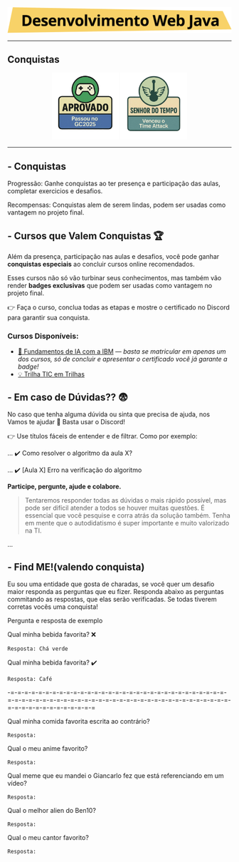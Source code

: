 <!-- ![](https://github.com/SkiereszDiego/SkiereszDiego/blob/main/firstpixelart.gif) -->
<p align="center">
  <img src="assets/titulojava.png"/

</p>

---
## Conquistas
<p align="center">
  <img width="150" height="150" alt="Aprovado" src="assets/bdg1.png" />
  <img width="150" height="150" alt="Senhor do Tempo" src="assets/badg2-senhor do tempo.png" />
</p>


---
## -  Conquistas
Progressão: Ganhe conquistas ao ter presença e participação das aulas, completar exercicios e desafios. 

Recompensas: Conquistas alem de serem lindas, podem ser usadas como vantagem no projeto final. 

## - Cursos que Valem Conquistas :trophy:

Além da presença, participação nas aulas e desafios, você pode ganhar **conquistas especiais** ao concluir cursos online recomendados.  

Esses cursos não só vão turbinar seus conhecimentos, mas também vão render **badges exclusivas** que podem ser usadas como vantagem no projeto final.  

:point_right: Faça o curso, conclua todas as etapas e mostre o certificado no Discord para garantir sua conquista.  

### Cursos Disponíveis:
- [🚀 Fundamentos de IA com a IBM](https://ibm.biz/Eldorado-CALDEIRA)  — *basta se matricular em apenas um dos cursos, só de concluir e apresentar o certificado você já garante a badge!* 
- [💡 Trilha TIC em Trilhas](https://ticemtrilhas.org.br/trail/e100cc0c-1941-4b58-91b6-8c37264057ec)  

## - Em caso de Dúvidas?? :fearful:

No caso que tenha alguma dúvida ou sinta que precisa de ajuda, nos Vamos te ajudar :punch: 
Basta usar o Discord!

:point_right: Use títulos fáceis de entender e de filtrar. Como por exemplo:

... :heavy_check_mark: Como resolver o algoritmo da aula X?

... :heavy_check_mark: [Aula X] Erro na verificação do algoritmo

**Participe, pergunte, ajude e colabore.**

> Tentaremos responder todas as dúvidas o mais rápido possível, mas pode ser difícil atender a todos se houver muitas questões. É essencial que você pesquise e corra atrás da solução também. Tenha em mente que o autodidatismo é super importante e muito valorizado na TI.

...

## - Find ME!(valendo conquista)
Eu sou uma entidade que gosta de charadas, se você quer um desafio maior responda as perguntas que eu fizer. Responda abaixo as perguntas commitando as respostas, que elas serão verificadas. Se todas tiverem corretas vocês uma conquista!

Pergunta e resposta de exemplo 

Qual minha bebida favorita? ❌
```
Resposta: Chá verde
```
Qual minha bebida favorita? :heavy_check_mark:

```
Resposta: Café
```
-=-=-=-=-=-=-=-=-=-=-=-=-=-=-=-=-=-=-=-=-=-=-=-=-=-=-=-=-=-=-=-=-=-=-=-=-=-=-=-=-=-=-=-=-=-=-=-=-=-=-=-=-=-=-=-=-=-=-=-=-=-=-=-=-=-=-=-=-=-=-=-=-=-=-=-=

Qual minha comida favorita escrita ao contrário?
```
Resposta:  
```
Qual o meu anime favorito?
```
Resposta: 
```
Qual meme que eu mandei o Giancarlo fez que está referenciando em um vídeo?
```
Resposta:
```
Qual o melhor alien do Ben10?
```
Resposta:
```
Qual o meu cantor favorito?
```
Resposta:
```
